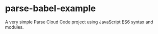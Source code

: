 # parse-babel-example

A very simple Parse Cloud Code project using JavaScript ES6 syntax and modules.
